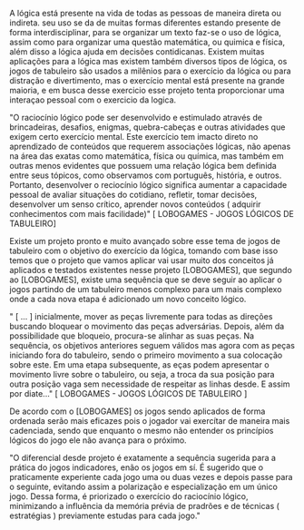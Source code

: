 <p>
A lógica está presente na vida de todas as pessoas de maneira direta ou indireta. seu uso se da de muitas formas diferentes estando presente
de forma interdisciplinar, para se organizar um texto faz-se o uso de lógica, assim como para organizar uma questão matemática, ou quimica e física, além disso a lógica ajuda em decisões contidicanas. Existem muitas aplicações para a lógica mas existem também diversos tipos de lógica,
os jogos de tabuleiro são usados a milênios para o exercício da lógica ou para distração e divertimento, mas o exercício mental está presente na grande maioria, e em busca desse exercicio esse projeto tenta proporcionar uma interaçao pessoal com o exercicio da logica.
</p>

<p>
"O raciocínio lógico pode ser desenvolvido e estimulado através de brincadeiras, desafios, enigmas, quebra-cabeças e outras atividades que exigem certo exercício mental. Este exercício tem imacto direto no aprendizado de conteúdos que requerem associações lógicas, não apenas na área das exatas como matemática, física ou química, mas também em outras menos evidentes que possuem uma relação lógica bem definida entre seus tópicos, como observamos com português, história, e outros. Portanto, desenvolver o reciocínio lógico significa aumentar a capacidade pessoal de avaliar situações do cotidiano, refletir, tomar decisões, desenvolver um senso crítico, aprender novos conteúdos ( adquirir conhecimentos com mais facilidade)" [ LOBOGAMES - JOGOS LÓGICOS DE TABULEIRO]
</p>

<p>
Existe um projeto pronto e muito avançado sobre esse tema de jogos de tabuleiro com o objetivo do exercício da lógica, tomando com base isso temos que o projeto que vamos aplicar vai usar muito dos conceitos já aplicados e testados existentes nesse projeto [LOBOGAMES], que segundo ao [LOBOGAMES], existe uma sequência que se deve seguir ao aplicar o jogos partindo de um tabuleiro menos complexo para um mais complexo onde a cada nova etapa é adicionado um novo conceito lógico.
</p>

<p>
" [ ... ] inicialmente, mover as peças livremente para todas as direções buscando bloquear o movimento das peças adversárias. Depois, além da possibilidade que bloqueio, procura-se alinhar as suas peças. Na sequência, os objetivos anteriores seguem válidos mas agora com as peças iniciando fora do tabuleiro, sendo o primeiro movimento a sua colocação sobre este. Em uma etapa subsequente, as eças podem apresentar o movimento livre sobre o tabuleiro, ou seja, a troca da sua posição para outra posição vaga sem necessidade de respeitar as linhas desde. E assim por diate..." [ LOBOGAMES - JOGOS LÓGICOS DE TABULEIRO ]
</p>

<p>
De acordo com o [LOBOGAMES] os jogos sendo aplicados de forma ordenada serão mais eficazes pois o jogador vai exercítar de maneira mais cadenciada, sendo que enquanto o mesmo não entender os princípios lógicos do jogo ele não avança para o próximo.
</p>

<p>
"O diferencial desde projeto é exatamente a sequência sugerida para a prática do jogos indicadores, enão os jogos em sí. É sugerido que o praticamente experiente cada jogo uma ou duas vezes e depois passe para o seguinte, evitando assim a polarização e especialização em um único jogo. Dessa forma, é priorizado o exercício do raciocínio lógico, minimizando a influência da memória prévia de pradrões e de técnicas ( estratégias ) previamente estudas para cada jogo."
</p>
